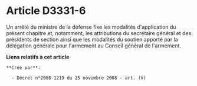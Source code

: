 # Article D3331-6

Un arrêté du ministre de la défense fixe les modalités d'application du présent chapitre et, notamment, les attributions du
secrétaire général et des présidents de section ainsi que les modalités du soutien apporté par la délégation générale pour
l'armement au Conseil général de l'armement.

**Liens relatifs à cet article**

	**Créé par**:

	  - Décret n°2008-1219 du 25 novembre 2008 - art. (V)
